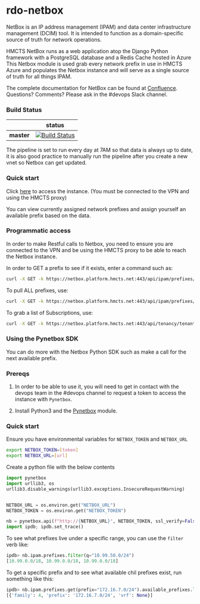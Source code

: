 # rdo-netbox

NetBox is an IP address management (IPAM) and data center infrastructure
management (DCIM) tool. It is intended to function as a domain-specific source of truth for network operations.

HMCTS NetBox runs as a web application atop the Django Python framework
with a PostgreSQL database and a Redis Cache hosted in Azure
This Netbox module is used grab every network prefix in use in HMCTS Azure
and populates the Netbox instance and will serve as a single source of truth for
all things IPAM.

The complete documentation for NetBox can be found at [Confluence](https://tools.hmcts.net/confluence/display/RD/Netbox).
Questions? Comments? Please ask in the #devops Slack channel.



### Build Status

|             | status |
|-------------|------------|
| **master** | [![Build Status](https://dev.azure.com/hmcts/DevOps/_apis/build/status/hmcts.rdo-netbox?branchName=master)](https://dev.azure.com/hmcts/DevOps/_build?definitionId=345) |

The pipeline is set to run every day at 7AM so that data is always up to date, it is also good practice to manually run the pipeline after
you create a new vnet so Netbox can get updated.

### Quick start

Click [here](https://netbox.platform.hmcts.net) to access the instance. (You must be connected to the VPN and using the HMCTS proxy)

You can view currently assigned network prefixes and assign yourself an available prefix based on the data.

### Programmatic access

In order to make Restful calls to Netbox, you need to ensure you are connected to the VPN and be using the HMCTS proxy
to be able to reach the Netbox instance.

In order to GET a prefix to see if it exists, enter a command such as:
```bash
curl -X GET -k https://netbox.platform.hmcts.net:443/api/ipam/prefixes/?prefix=10.230.6.0%2F24 -H "accept: application/json" | json_pp
```

To pull ALL prefixes, use:
```bash
curl -X GET -k https://netbox.platform.hmcts.net:443/api/ipam/prefixes/ -H "accept: application/json" | json_pp
```

To grab a list of Subscriptions, use:
```bash
curl -X GET -k https://netbox.platform.hmcts.net:443/api/tenancy/tenants/ -H "accept: application/json" | json_pp
```

### Using the Pynetbox SDK

You can do more with the Netbox Python SDK such as make a call for the next available prefix.

### Prereqs

1) In order to be able to use it, you will need to get in contact with the devops team in the #devops
channel to request a token to access the instance with `Pynetbox`.

2) Install Python3 and the [Pynetbox](https://pypi.org/project/pynetbox/) module.
   
### Quick start

Ensure you have environmental variables for `NETBOX_TOKEN` and `NETBOX_URL`
```bash
export NETBOX_TOKEN=[token]
export NETBOX_URL=[url]
```

Create a python file with the below contents
```python
import pynetbox
import urllib3, os
urllib3.disable_warnings(urllib3.exceptions.InsecureRequestWarning)


NETBOX_URL = os.environ.get("NETBOX_URL")
NETBOX_TOKEN = os.environ.get("NETBOX_TOKEN")

nb = pynetbox.api(f"http://{NETBOX_URL}", NETBOX_TOKEN, ssl_verify=False)
import ipdb; ipdb.set_trace()
```

To see what prefixes live under a specific range, you can use the `filter` verb like:
```python
ipdb> nb.ipam.prefixes.filter(q="10.99.50.0/24")                                                                                                                     
[10.99.0.0/18, 10.99.0.0/18, 10.99.0.0/18]
```

To get a specific prefix and to see what available chil prefixes exist, run something like this:
```python
ipdb> nb.ipam.prefixes.get(prefix="172.16.7.0/24").available_prefixes.list()                                                                                         
[{'family': 4, 'prefix': '172.16.7.0/24', 'vrf': None}]
```
